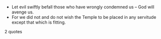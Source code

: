  - Let evil swiftly befall those who have wrongly condemned us – God will avenge us.
 - For we did not and do not wish the Temple to be placed in any servitude except that which is fitting.

2 quotes